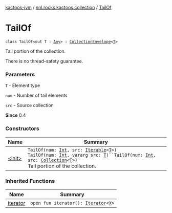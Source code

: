 [kactoos-jvm](../../index.md) / [nnl.rocks.kactoos.collection](../index.md) / [TailOf](./index.md)

# TailOf

`class TailOf<out T : `[`Any`](https://kotlinlang.org/api/latest/jvm/stdlib/kotlin/-any/index.html)`> : `[`CollectionEnvelope`](../-collection-envelope/index.md)`<`[`T`](index.md#T)`>`

Tail portion of the collection.

There is no thread-safety guarantee.

### Parameters

`T` - Element type

`num` - Number of tail elements

`src` - Source collection

**Since**
0.4

### Constructors

| Name | Summary |
|---|---|
| [&lt;init&gt;](-init-.md) | `TailOf(num: `[`Int`](https://kotlinlang.org/api/latest/jvm/stdlib/kotlin/-int/index.html)`, src: `[`Iterable`](https://kotlinlang.org/api/latest/jvm/stdlib/kotlin.collections/-iterable/index.html)`<`[`T`](index.md#T)`>)`<br>`TailOf(num: `[`Int`](https://kotlinlang.org/api/latest/jvm/stdlib/kotlin/-int/index.html)`, vararg src: `[`T`](index.md#T)`)``TailOf(num: `[`Int`](https://kotlinlang.org/api/latest/jvm/stdlib/kotlin/-int/index.html)`, src: `[`Collection`](https://kotlinlang.org/api/latest/jvm/stdlib/kotlin.collections/-collection/index.html)`<`[`T`](index.md#T)`>)`<br>Tail portion of the collection. |

### Inherited Functions

| Name | Summary |
|---|---|
| [iterator](../-collection-envelope/iterator.md) | `open fun iterator(): `[`Iterator`](https://kotlinlang.org/api/latest/jvm/stdlib/kotlin.collections/-iterator/index.html)`<`[`X`](../-collection-envelope/index.md#X)`>` |
